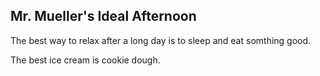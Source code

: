 ## Mr. Mueller's Ideal Afternoon

The best way to relax after a long day is to sleep and eat somthing good. 

The best ice cream is cookie dough.
